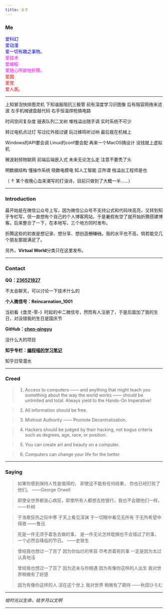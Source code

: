 ```yaml
---
title: 关于
---
```


### Me

<font color="#0000FF">
爱科幻<br>
爱动漫<br>
爱一切有趣之事物。<br>
</font>

<font color="#FF00FF">
爱技术<br>
爱编程<br>
爱随心所欲地折腾。<br>
</font>

<font color="#FF0000">
爱国<br>
爱党<br>
爱人民。<br>
</font>

---

上知冒泡快排图灵机
下知谐振阻抗三极管
前有深度学习识图像
后有阻容网络来滤波
左手机械键盘敲代码
右手恒温焊枪搞电路

时间空间复杂度
链表队列二叉树
堆栈溢出随手调
实时系统不可少

转过电机点过灯
写过红外按过键
玩过蜂鸣听过响
最后栽在机械上

Windows的API要会调
Linux的conf要会配
再来一个MacOS搞设计
没钱就上虚拟机

微波射频物联网
前端后端嵌入式
未来无论怎么走
注意不要秃了头

明数据结构
懂操作系统
晓数电模电
知人工智能
正所谓
栈溢出工程师是也

（ ↑ 某个夜晚心血来潮写的打油诗，目前只做到了大概一半……）

---

### Introduction

最开始是在微信公众号上写，因为微信公众号不支持公式和代码块高亮，又转到知乎专栏写，但一直想有个自己的个人博客网站，于是暑假有空了就开始折腾搭建博客。后来整合了一下，在本地写，三个地方同时发布。

折腾这些的初衷是想记录、想分享、想创造~~想赚钱~~。我的水平也不高，倘若能交几个朋友那就满足了。

另外，**Virtual World**分类只在这里发布。

---

### Contact

**QQ：[236521827](http://wpa.qq.com/msgrd?v=3&uin=236521827&site=qq&menu=yes)**

不太会聊天，可以讨论一下技术什么的

**个人微信号：Reincarnation_1001**

当初看《食灵-零-》时起的中二微信号，然而有人注册了，于是后面加了我的生日，对没错我的生日是国庆节

**GitHub：[chen-qingyu](https://github.com/chen-qingyu)**

没什么大的项目

**知乎专栏：[编程喵的学习笔记](https://zhuanlan.zhihu.com/codecat)**

知乎日常潜水

---

### Creed

> 1. Access to computers —— and anything that might teach you something about the way the world works —— should be unlimited and total. Always yield to the Hands-On Imperative!

> 2. All information should be free.

> 3. Mistrust Authority —— Promote Decentralization.

> 4. Hackers should be judged by their hacking, not bogus criteria such as degrees, age, race, or position.

> 5. You can create art and beauty on a computer.

> 6. Computers can change your life for the better.

---

### Saying

> 如果你感到保持人性是值得的，
> 即使这不能有任何结果，
> 你也已经打败了他们。
> ——George Orwell


> 即使全世界都丧心病狂，即使所有人都想去抢银行，我也不会跟他们一样。
> ——朴树


> 于浩歌狂热之际中寒
> 于天上看见深渊
> 于一切眼中看见无所有
> 于无所希望中得救
> ——鲁迅


> 死是一件无须乎着急去做的事，
> 是一件无论怎样耽搁也不会错过了的事，
> 一个必然会降临的节日。
> ——史铁生


> 曾经我也想过一了百了
> 因为你灿烂的笑容
> 尽考虑着死的事
> 一定是因为太过认真地活
> 
> 曾经我也想过一了百了
> 因为还未与你相遇
> 因为有像你这样的人出生
> 我对世界稍微有了好感
> 
> 因为有像你这样的人
> 活在这个世上
> 我对世界
> 稍微有了期待
> ——秋田ひろむ

---

*给时光以生命，给岁月以文明*

---
